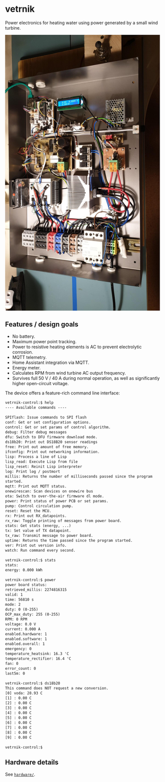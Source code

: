 # vetrnik
Power electronics for heating water using power generated by a small wind
turbine.

![A photograph of the enclosure containing the wind turbine control electronics](docs/img/vetrnik.jpg)


## Features / design goals
- No battery.
- Maximum power point tracking.
- Power to resistive heating elements is AC to prevent electrolytic corrosion.
- MQTT telemetry.
- Home Assistant integration via MQTT.
- Energy meter.
- Calculates RPM from wind turbine AC output frequency.
- Survives full 50 V / 40 A during normal operation, as well as significantly
  higher open-circuit voltage.


The device offers a feature-rich command line interface:
```
vetrnik-control:$ help
---- Available commands ----

SPIflash: Issue commands to SPI flash
conf: Get or set configuration options.
control: Get or set params of control algorithm.
debug: Filter debug messages
dfu: Switch to DFU firmware download mode.
ds18b20: Print out DS18B20 sensor readings
free: Print out amount of free memory.
ifconfig: Print out networking information.
lisp: Process a line of Lisp
lisp_read: Execute Lisp from file
lisp_reset: Reinit Lisp interpreter
log: Print log / postmort
millis: Returns the number of milliseconds passed since the program started.
mqtt: Print out MQTT status.
onewirescan: Scan devices on onewire bus
ota: Switch to over-the-air firmware dl mode.
power: Print status of power PCB or set params.
pump: Control circulation pump.
reset: Reset the MCU.
rx: Print out RX_datapoints.
rx_raw: Toggle printing of messages from power board.
stats: Get stats (energy, ...)
tx: Set value of TX datapoint.
tx_raw: Transmit message to power board.
uptime: Returns the time passed since the program started.
ver: Print out version info.
watch: Run command every second.

vetrnik-control:$ stats
stats:
energy: 0.000 kWh

vetrnik-control:$ power
power board status:
retrieved_millis: 2274816315
valid: 1
time: 56810 s
mode: 2
duty: 0 (0-255)
OCP_max_duty: 255 (0-255)
RPM: 0 RPM
voltage: 0.0 V
current: 0.000 A
enabled.hardware: 1
enabled.software: 1
enabled.overall: 1
emergency: 0
temperature_heatsink: 16.3 'C
temperature_rectifier: 16.4 'C
fan: 0
error_count: 0
last5m: 0

vetrnik-control:$ ds18b20
This command does NOT request a new conversion.
[0] voda: 28.93 C
[1] : 0.00 C
[2] : 0.00 C
[3] : 0.00 C
[4] : 0.00 C
[5] : 0.00 C
[6] : 0.00 C
[7] : 0.00 C
[8] : 0.00 C
[9] : 0.00 C

vetrnik-control:$
```


## Hardware details
See [`hardware/`](hardware/).

